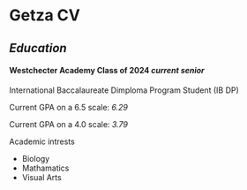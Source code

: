 # **Getza CV**
## *Education* 
#### Westchecter Academy Class of 2024 *current senior*
International Baccalaureate Dimploma Program Student (IB DP)

Current GPA on a 6.5 scale: *6.29*

Current GPA on a 4.0 scale: *3.79*

Academic intrests 
- Biology
- Mathamatics
- Visual Arts


